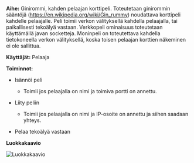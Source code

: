 **Aihe:** Ginirommi, kahden pelaajan korttipeli. Toteutetaan ginirommin sääntöjä (https://en.wikipedia.org/wiki/Gin_rummy)
noudattava korttipeli kahdelle pelaajalle. Peli toimii verkon välityksellä kahdella pelaajalla, tai paikallisesti tekoälyä vastaan.
Verkkopeli ominaisuus toteutetaan käyttämällä javan socketteja. Moninpeli on toteutettava kahdella tietokoneella verkon välityksellä, koska toisen pelaajan korttien näkeminen ei ole sallittua.

**Käyttäjät:** Pelaaja

**Toiminnot:**
    
* Isännöi peli
  * Toimii jos pelaajalla on nimi ja toimiva portti on annettu.
    
* Liity peliin
  * Toimii jos pelaajalla on nimi ja IP-osoite on annettu ja siihen saadaan yhteys.
    
* Pelaa tekoälyä vastaan

**Luokkakaavio**

![Luokkakaavio](Ginirommi/dokumentointi/Luokkakaavio.png)

